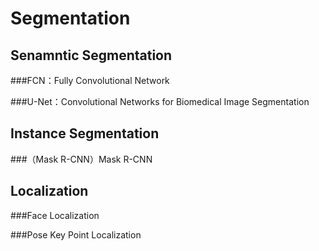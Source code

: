 # Segmentation

## Senamntic Segmentation 

###FCN：Fully Convolutional Network

###U-Net：Convolutional Networks for Biomedical Image Segmentation

## Instance Segmentation

###（Mask R-CNN）Mask R-CNN

## Localization

###Face Localization

###Pose Key Point Localization